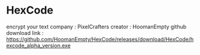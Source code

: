 # HexCode
encrypt your text
company : PixelCrafters
creator : HoomanEmpty
github download link : https://github.com/HoomanEmpty/HexCode/releases/download/HexCode/hexcode_alpha_version.exe
